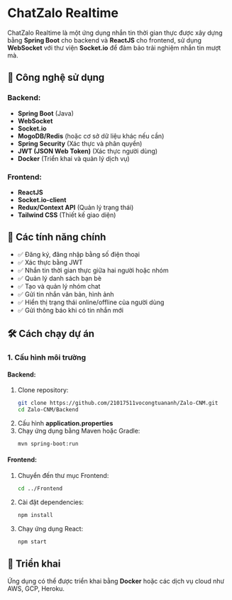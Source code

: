 # ChatZalo Realtime

ChatZalo Realtime là một ứng dụng nhắn tin thời gian thực được xây dựng bằng **Spring Boot** cho backend và **ReactJS** cho frontend, sử dụng **WebSocket** với thư viện **Socket.io** để đảm bảo trải nghiệm nhắn tin mượt mà.

## 🚀 Công nghệ sử dụng

### Backend:
- **Spring Boot** (Java)
- **WebSocket**
- **Socket.io**
- **MogoDB/Redis** (hoặc cơ sở dữ liệu khác nếu cần)
- **Spring Security** (Xác thực và phân quyền)
- **JWT (JSON Web Token)** (Xác thực người dùng)
- **Docker** (Triển khai và quản lý dịch vụ)

### Frontend:
- **ReactJS**
- **Socket.io-client**
- **Redux/Context API** (Quản lý trạng thái)
- **Tailwind CSS** (Thiết kế giao diện)

## 📌 Các tính năng chính
- ✅ Đăng ký, đăng nhập bằng số điện thoại
- ✅ Xác thực bằng JWT
- ✅ Nhắn tin thời gian thực giữa hai người hoặc nhóm
- ✅ Quản lý danh sách bạn bè
- ✅ Tạo và quản lý nhóm chat
- ✅ Gửi tin nhắn văn bản, hình ảnh
- ✅ Hiển thị trạng thái online/offline của người dùng
- ✅ Gửi thông báo khi có tin nhắn mới

## 🛠️ Cách chạy dự án

### 1. Cấu hình môi trường
#### Backend:
1. Clone repository:
   ```sh
   git clone https://github.com/21017511vocongtuananh/Zalo-CNM.git
   cd Zalo-CNM/Backend
   ```
2. Cấu hình **application.properties**
3. Chạy ứng dụng bằng Maven hoặc Gradle:
   ```sh
   mvn spring-boot:run
   ```

#### Frontend:
1. Chuyển đến thư mục Frontend:
   ```sh
   cd ../Frontend
   ```
2. Cài đặt dependencies:
   ```sh
   npm install
   ```
3. Chạy ứng dụng React:
   ```sh
   npm start
   ```

## 📌 Triển khai
Ứng dụng có thể được triển khai bằng **Docker** hoặc các dịch vụ cloud như AWS, GCP, Heroku.



